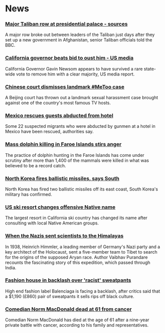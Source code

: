# News
### [Major Taliban row at presidential palace - sources](https://www.bbc.com/news/world-asia-58560923)
A major row broke out between leaders of the Taliban just days after they set up a new government in Afghanistan, senior Taliban officials told the BBC.
### [California governor beats bid to oust him - US media](https://www.bbc.com/news/world-us-canada-58565271)
California Governor Gavin Newsom appears to have survived a rare state-wide vote to remove him with a clear majority, US media report.
### [Chinese court dismisses landmark #MeToo case](https://www.bbc.com/news/world-asia-china-58567142)
A Beijing court has thrown out a landmark sexual harassment case brought against one of the country's most famous TV hosts.
### [Mexico rescues guests abducted from hotel](https://www.bbc.com/news/world-latin-america-58566874)
Some 22 suspected migrants who were abducted by gunmen at a hotel in Mexico have been rescued, authorities say.
### [Mass dolphin killing in Faroe Islands stirs anger](https://www.bbc.com/news/world-europe-58555694)
The practice of dolphin hunting in the Faroe Islands has come under scrutiny after more than 1,400 of the mammals were killed in what was believed to be a record catch.
### [North Korea fires ballistic missiles, says South](https://www.bbc.com/news/world-asia-58554326)
North Korea has fired two ballistic missiles off its east coast, South Korea's military has confirmed.
### [US ski resort changes offensive Native name](https://www.bbc.com/news/world-us-canada-58563002)
The largest resort in California ski country has changed its name after consulting with local Native American groups.
### [When the Nazis sent scientists to the Himalayas](https://www.bbc.com/news/world-asia-india-58466528)
In 1938, Heinrich Himmler, a leading member of Germany's Nazi party and a key architect of the Holocaust, sent a five-member team to Tibet to search for the origins of the supposed Aryan race. Author Vaibhav Purandare recounts the fascinating story of this expedition, which passed through India.
### [Fashion house in backlash over 'racist' sweatpants](https://www.bbc.com/news/business-58563242)
High end fashion label Balenciaga is facing a backlash, after critics said that a $1,190 (£860) pair of sweatpants it sells rips off black culture. 
### [Comedian Norm MacDonald dead at 61 from cancer](https://www.bbc.com/news/world-us-canada-58565272)
Comedian Norm MacDonald has died at the age of 61 after a nine-year private battle with cancer, according to his family and representatives. 
